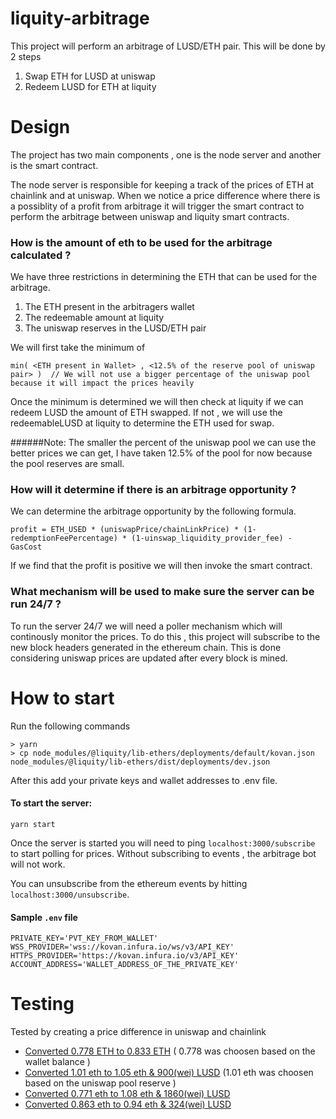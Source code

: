 # liquity-arbitrage

This project will perform an arbitrage of LUSD/ETH pair. This will be done by 2 steps
1. Swap ETH for LUSD at uniswap 
2. Redeem LUSD for ETH at liquity

# Design

The project has two main components , one is the node server and another is the smart contract. 

The node server is responsible for keeping a track of the prices of ETH at chainlink and at uniswap. When we notice a price difference where there is a possiblity of a profit from arbitrage it will trigger the smart contract to perform the arbitrage between uniswap and liquity smart contracts.

### How is the amount of eth to be used for the arbitrage calculated ?

We have three restrictions in determining the ETH that can be used for the arbitrage. 
1) The ETH present in the arbitragers wallet
2) The redeemable amount at liquity 
3) The uniswap reserves in the LUSD/ETH pair

We will first take the minimum of 
```
min( <ETH present in Wallet> , <12.5% of the reserve pool of uniswap pair> )  // We will not use a bigger percentage of the uniswap pool because it will impact the prices heavily
```
Once the minimum is determined we will then check at liquity if we can redeem LUSD the amount of ETH swapped. If not , we will use the redeemableLUSD at liquity to determine the ETH used for swap.

######Note: The smaller the percent of the uniswap pool we can use the better prices we can get, I have taken 12.5% of the pool for now because the pool reserves are small.

### How will it determine if there is an arbitrage opportunity ?

We can determine the arbitrage opportunity by the following formula.
```
profit = ETH_USED * (uniswapPrice/chainLinkPrice) * (1-redemptionFeePercentage) * (1-uinswap_liquidity_provider_fee) - GasCost
```

If we find that the profit is positive we will then invoke the smart contract.

### What mechanism will be used to make sure the server can be run 24/7 ?

To run the server 24/7 we will need a poller mechanism which will continously monitor the prices. To do this , this project will subscribe to the new block headers generated in the ethereum chain. This is done considering uniswap prices are updated after every block is mined.

# How to start

Run the following commands
```
> yarn
> cp node_modules/@liquity/lib-ethers/deployments/default/kovan.json node_modules/@liquity/lib-ethers/dist/deployments/dev.json 
```

After this add your private keys and wallet addresses to .env file.

#### To start the server:
```
yarn start
```
Once the server is started you will need to ping `localhost:3000/subscribe` to start polling for prices. Without subscribing to events , the arbitrage bot will not work.

You can unsubscribe from the ethereum events by hitting `localhost:3000/unsubscribe`.

#### Sample `.env` file
```
PRIVATE_KEY='PVT_KEY_FROM_WALLET'
WSS_PROVIDER='wss://kovan.infura.io/ws/v3/API_KEY'
HTTPS_PROVIDER='https://kovan.infura.io/v3/API_KEY'
ACCOUNT_ADDRESS='WALLET_ADDRESS_OF_THE_PRIVATE_KEY'
```

# Testing 

Tested by creating a price difference in uniswap and chainlink 

* [Converted 0.778 ETH to 0.833 ETH](https://kovan.etherscan.io/tx/0xe71c1f51a90a39088073e8b66a9880e1b2c766046c95e3aa3e1814eca7a3b527) ( 0.778 was choosen based on the wallet balance )
* [Converted 1.01 eth to 1.05 eth & 900(wei) LUSD](https://kovan.etherscan.io/tx/0xc544d95f30b02e606f33d08c394b73ed1832d278e813fdde93236f6aaf8fd755) (1.01 eth was choosen based on the uniswap pool reserve )
* [Converted 0.771 eth to 1.08 eth & 1860(wei) LUSD](https://kovan.etherscan.io/tx/0xe80ed8aea2f845dfcf9eb30ea834ffc6fb61f1b5bccbcfbdc217ea9dc761f45f)
* [Converted 0.863 eth to 0.94 eth & 324(wei) LUSD](https://kovan.etherscan.io/tx/0xd226660d149e239d748e4ad87d41654d5a96f03eb2a2aab25381c39aea548fb7)
